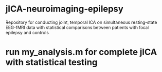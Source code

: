 # jICA-neuroimaging-epilepsy
Repository for conducting joint, temporal ICA on simultaneous resting-state EEG-fMRI data with statistical comparisons between patients with focal epilepsy and controls

# run my_analysis.m for complete jICA with statistical testing

